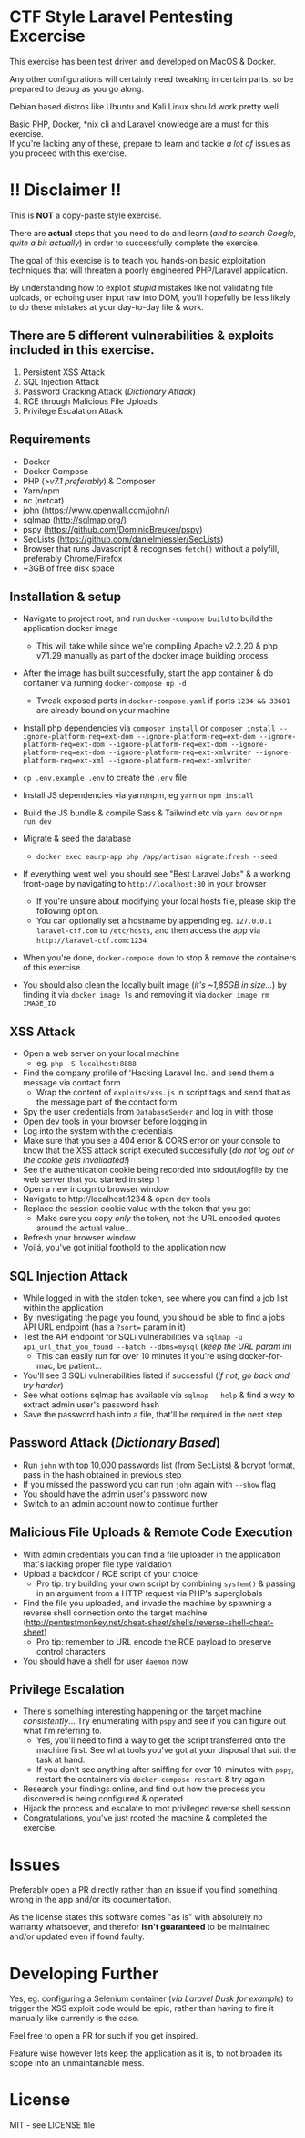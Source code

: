# CTF Style Laravel Pentesting Excercise

This exercise has been test driven and developed on MacOS & Docker.  
  
Any other configurations will certainly need tweaking in certain parts, so be prepared to debug as you go along.  
  
Debian based distros like Ubuntu and Kali Linux should work pretty well.    

Basic PHP, Docker, *nix cli and Laravel knowledge are a must for this exercise.    
If you're lacking any of these, prepare to learn and tackle _a lot of_ issues as you proceed with this exercise.  

# !! Disclaimer !!
This is **NOT** a copy-paste style exercise.  

There are **actual** steps that you need to do and learn (_and to search Google, quite a bit actually_) in order to successfully complete the exercise.
    
The goal of this exercise is to teach you hands-on basic exploitation techniques that will threaten a poorly engineered PHP/Laravel application.  

By understanding how to exploit _stupid_ mistakes like not validating file uploads, or echoing user input raw into DOM, you'll hopefully be less likely to do these mistakes at your day-to-day life & work.    

## There are 5 different vulnerabilities & exploits included in this exercise.

1. Persistent XSS Attack
2. SQL Injection Attack
3. Password Cracking Attack (_Dictionary Attack_)
4. RCE through Malicious File Uploads
5. Privilege Escalation Attack

## Requirements
* Docker
* Docker Compose
* PHP (_>v7.1 preferably_) & Composer
* Yarn/npm
* nc (netcat)
* john (https://www.openwall.com/john/)
* sqlmap (http://sqlmap.org/)
* pspy (https://github.com/DominicBreuker/pspy)
* SecLists (https://github.com/danielmiessler/SecLists)
* Browser that runs Javascript & recognises `fetch()` without a polyfill, preferably Chrome/Firefox
* ~3GB of free disk space

## Installation & setup
* Navigate to project root, and run `docker-compose build` to build the application docker image
    * This will take while since we're compiling Apache v2.2.20 & php v7.1.29 manually as part of the docker image building process
* After the image has built successfully, start the app container & db container via running `docker-compose up -d`
    * Tweak exposed ports in `docker-compose.yaml` if ports `1234 && 33601` are already bound on your machine
* Install php dependencies via `composer install` or `composer install --ignore-platform-req=ext-dom --ignore-platform-req=ext-dom --ignore-platform-req=ext-dom --ignore-platform-req=ext-dom --ignore-platform-req=ext-dom --ignore-platform-req=ext-xmlwriter --ignore-platform-req=ext-xml --ignore-platform-req=ext-xmlwriter`

* `cp .env.example .env` to create the `.env` file
* Install JS dependencies via yarn/npm, eg `yarn` or `npm install`
* Build the JS bundle & compile Sass & Tailwind etc via `yarn dev` or `npm run dev`
* Migrate & seed the database
    * `docker exec eaurp-app php /app/artisan migrate:fresh --seed `
* If everything went well you should see "Best Laravel Jobs" & a working front-page by navigating to `http://localhost:80` in your browser
    * If you're unsure about modifying your local hosts file, please skip the following option.
    * You can optionally set a hostname by appending eg. `127.0.0.1 laravel-ctf.com` to `/etc/hosts`, and then access the app via `http://laravel-ctf.com:1234`
* When you're done, `docker-compose down` to stop & remove the containers of this exercise.
* You should also clean the locally built image (_it's ~1,85GB in size..._) by finding it via `docker image ls` and removing it via `docker image rm IMAGE_ID`

## XSS Attack
* Open a web server on your local machine
    * eg. `php -S localhost:8888`
* Find the company profile of 'Hacking Laravel Inc.' and send them a message via contact form
    * Wrap the content of `exploits/xss.js` in script tags and send that as the message part of the contact form
* Spy the user credentials from `DatabaseSeeder` and log in with those
* Open dev tools in your browser before logging in
* Log into the system with the credentials
* Make sure that you see a 404 error & CORS error on your console to know that the XSS attack script executed successfully (*do not log out or the cookie gets invalidated!*)
* See the authentication cookie being recorded into stdout/logfile by the web server that you started in step 1
* Open a new incognito browser window
* Navigate to http://localhost:1234 & open dev tools
* Replace the session cookie value with the token that you got
    * Make sure you copy *only* the token, not the URL encoded quotes around the actual value...
* Refresh your browser window
* Voilá, you've got initial foothold to the application now

## SQL Injection Attack
* While logged in with the stolen token, see where you can find a job list within the application
* By investigating the page you found, you should be able to find a jobs API URL endpoint (has a `?sort=` param in it)
* Test the API endpoint for SQLi vulnerabilities via `sqlmap -u api_url_that_you_found --batch --dbms=mysql` (_keep the URL param in_)
    * This can easily run for over 10 minutes if you're using docker-for-mac, be patient...
* You'll see 3 SQLi vulnerabilities listed if successful (_if not, go back and try harder_)
* See what options sqlmap has available via `sqlmap --help` & find a way to extract admin user's password hash
* Save the password hash into a file, that'll be required in the next step

## Password Attack (_Dictionary Based_)
* Run `john` with top 10,000 passwords list (from SecLists) & bcrypt format, pass in the hash obtained in previous step
* If you missed the password you can run `john` again with `--show` flag
* You should have the admin user's password now
* Switch to an admin account now to continue further

## Malicious File Uploads & Remote Code Execution
* With admin credentials you can find a file uploader in the application that's lacking proper file type validation
* Upload a backdoor / RCE script of your choice
    * Pro tip: try building your own script by combining `system()` & passing in an argument from a HTTP request via PHP's superglobals
* Find the file you uploaded, and invade the machine by spawning a reverse shell connection onto the target machine (http://pentestmonkey.net/cheat-sheet/shells/reverse-shell-cheat-sheet)
    * Pro tip: remember to URL encode the RCE payload to preserve control characters
* You should have a shell for user `daemon` now

## Privilege Escalation
* There's something interesting happening on the target machine *consistently*... Try enumerating with `pspy` and see if you can figure out what I'm referring to.
    * Yes, you'll need to find a way to get the script transferred onto the machine first. See what tools you've got at your disposal that suit the task at hand.
    * If you don't see anything after sniffing for over 10-minutes with `pspy`, restart the containers via `docker-compose restart` & try again
* Research your findings online, and find out how the process you discovered is being configured & operated
* Hijack the process and escalate to root privileged reverse shell session
* Congratulations, you've just rooted the machine & completed the exercise.

# Issues
Preferably open a PR directly rather than an issue if you find something wrong in the app and/or its documentation.  

As the license states this software comes "as is" with absolutely no warranty whatsoever, and therefor **isn't guaranteed** to be maintained and/or updated even if found faulty.

# Developing Further
Yes, eg. configuring a Selenium container (_via Laravel Dusk for example_) to trigger the XSS exploit code would be epic, rather than having to fire it manually like currently is the case.  

Feel free to open a PR for such if you get inspired.  
    
Feature wise however lets keep the application as it is, to not broaden its scope into an unmaintainable mess.

# License
MIT - see LICENSE file
